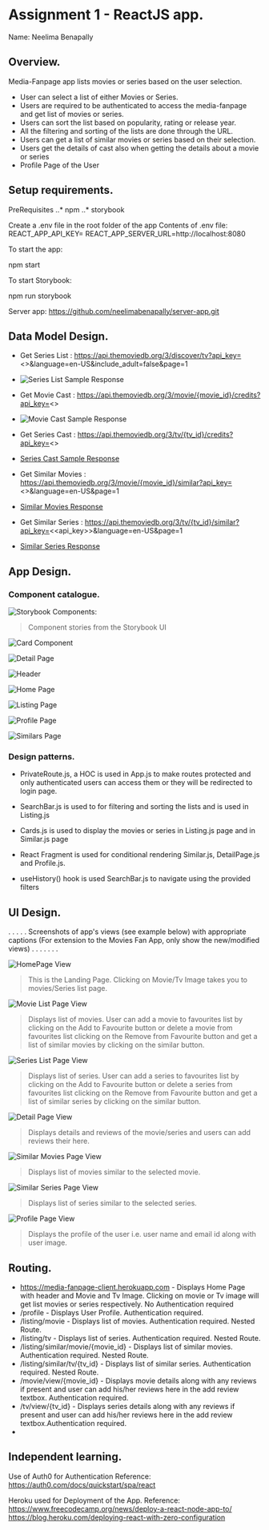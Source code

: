 # Assignment 1 - ReactJS app.

Name: Neelima Benapally

## Overview.

Media-Fanpage app lists movies or series based on the user selection.

+ User can select a list of either Movies or Series.
+ Users are required to be authenticated to access the media-fanpage and get list of movies or series.
+ Users can sort the list based on popularity, rating or release year.
+ All the filtering and sorting of the lists are done through the URL.
+ Users can get a list of similar movies or series based on their selection.
+ Users get the details of cast also when getting the details about a movie or series
+ Profile Page of the User


## Setup requirements.

PreRequisites
..* npm
..* storybook 

Create a .env file in the root folder of the app
Contents of .env file:
REACT_APP_API_KEY=<TMDB API key>
REACT_APP_SERVER_URL=http://localhost:8080

To start the app:

npm start

To start Storybook:

npm run storybook

Server app: https://github.com/neelimabenapally/server-app.git


## Data Model Design.

+ Get Series List : https://api.themoviedb.org/3/discover/tv?api_key=<<TMDB API key>>&language=en-US&include_adult=false&page=1
+ ![Series List Sample Response][SeriesList]


+ Get Movie Cast : https://api.themoviedb.org/3/movie/{movie_id}/credits?api_key=<<TMDB API key>>
+ ![Movie Cast Sample Response][MovieCast]


+ Get Series Cast : https://api.themoviedb.org/3/tv/{tv_id}/credits?api_key=<<TMDB API key>>
+ [Series Cast Sample Response][SeriesCast] 

+ Get Similar Movies : https://api.themoviedb.org/3/movie/{movie_id}/similar?api_key=<<TMDB API key>>&language=en-US&page=1
+ [Similar Movies Response][SimilarMovies]

+ Get Similar Series : https://api.themoviedb.org/3/tv/{tv_id}/similar?api_key=<<api_key>>&language=en-US&page=1
+ [Similar Series Response][SimilarSeries]

## App Design.

### Component catalogue.

![Storybook Components][storybookComponents]: 
> Component stories from the Storybook UI 

![Card Component][card]

![Detail Page][detailPage]

![Header][Header]

![Home Page][homepage]

![Listing Page][listingPage]

![Profile Page][profilePage]

![Similars Page][similarsPage]


### Design patterns.

+ PrivateRoute.js, a HOC is used in App.js to make routes protected and only authenticated users can access them or they will be redirected to login page.

+ SearchBar.js is used to for filtering and sorting the lists and is used in Listing.js 

+ Cards.js is used to display the movies or series in Listing.js page and in Similar.js page

+ React Fragment is used for conditional rendering Similar.js, DetailPage.js and Profile.js.

+ useHistory() hook is used SearchBar.js to navigate using the provided filters

## UI Design.

. . . . . Screenshots of app's views (see example below) with appropriate captions (For extension to the Movies Fan App, only show the new/modified views) . . . . . . . 

![HomePage View][HomePageView]
> This is the Landing Page. Clicking on Movie/Tv Image takes you to movies/Series list page. 

![Movie List Page View][MovieListPageView]
> Displays list of movies. User can add a movie to favourites list by clicking on the Add to Favourite button or delete a movie from favourites list clicking on the Remove from Favourite button and get a list of similar movies by clicking on the similar button.

![Series List Page View][SeriesListPageView]
> Displays list of series. User can add a series to favourites list by clicking on the Add to Favourite button or delete a series from favourites list clicking on the Remove from Favourite button and get a list of similar series by clicking on the similar button.

![Detail Page View][DetailPageView]
> Displays details and reviews of the movie/series and users can add reviews their here.

![Similar Movies Page View][SimilarMoviesPageView]
> Displays list of movies similar to the selected movie.

![Similar Series Page View][SimilarSeriesPageView]
> Displays list of series similar to the selected series.

![Profile Page View][ProfilePageView]
> Displays the profile of the user i.e. user name and email id along with user image.


## Routing.

+ https://media-fanpage-client.herokuapp.com - Displays Home Page with header and Movie and Tv Image. Clicking on movie or Tv image will get list movies or series respectively. No Authentication required
+ /profile - Displays User Profile. Authentication required.
+ /listing/movie - Displays list of movies. Authentication required. Nested Route.
+ /listing/tv - Displays list of series. Authentication required. Nested Route.
+ /listing/similar/movie/{movie_id} - Displays list of similar movies. Authentication required. Nested Route.
+ /listing/similar/tv/{tv_id} - Displays list of similar series. Authentication required. Nested Route.
+ /movie/view/{movie_id} - Displays movie details along with any reviews if present and user can add his/her reviews here in the add review textbox. Authentication required.
+ /tv/view/{tv_id} - Displays series details along with any reviews if present and user can add his/her reviews here in the add review textbox.Authentication required.
+ 

## Independent learning.
 
Use of Auth0 for Authentication 
Reference: https://auth0.com/docs/quickstart/spa/react

Heroku used for Deployment of the App.
Reference: https://www.freecodecamp.org/news/deploy-a-react-node-app-to/
https://blog.heroku.com/deploying-react-with-zero-configuration

[storybookComponents]: ./public/storybookImages/storybookComponents.png
[card]: ./public/storybookImages/card.png
[detailPage]: ./public/storybookImages/detailPage.png
[Header]: ./public/storybookImages/Header.png
[homepage]: ./public/storybookImages/homepage.png
[listingPage]: ./public/storybookImages/listingPage.png
[profilePage]: ./public/storybookImages/profilePage.png
[similarsPage]: ./public/storybookImages/similarsPage.png
[HomePageView]: ./public/UI-Views/HomePageView.png
[MovieListPageView]: ./public/UI-Views/MovieListPageView.png
[SeriesListPageView]: ./public/UI-Views/SeriesListPageView.png
[DetailPageView]: ./public/UI-Views/DetailPageView.png
[SimilarMoviesPageView]: ./public/UI-Views/SimilarMoviesPageView.png
[SimilarSeriesPageView]: ./public/UI-Views/SimilarSeriesPageView.png
[ProfilePageView]: ./public/UI-Views/ProfilePageView.png
[SeriesList]: ./public/sampleResponses/SeriesList
[MovieCast]: ./public/sampleResponses/MovieCast
[SeriesCast]: ./public/sampleResponses/SeriesCast 
[SimilarMovies]: ./public/sampleResponses/SimilarMovies
[SimilarSeries]: ./public/sampleResponses/SimilarSeries
